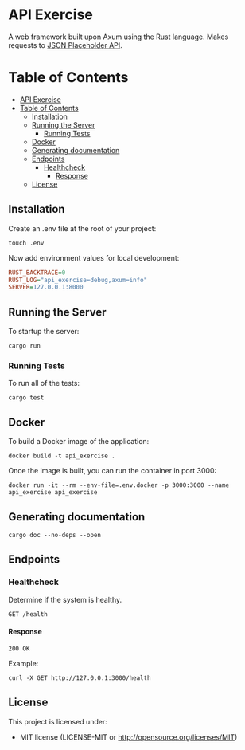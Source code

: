# API Exercise

A web framework built upon Axum using the Rust language.
Makes requests to [JSON Placeholder API](https://jsonplaceholder.typicode.com/).

# Table of Contents

- [API Exercise](#api-exercise)
- [Table of Contents](#table-of-contents)
  - [Installation](#installation)
  - [Running the Server](#running-the-server)
    - [Running Tests](#running-tests)
  - [Docker](#docker)
  - [Generating documentation](#generating-documentation)
  - [Endpoints](#endpoints)
    - [Healthcheck](#healthcheck)
      - [Response](#response)
  - [License](#license)

## Installation

Create an .env file at the root of your project:

```shell
touch .env
```

Now add environment values for local development:

```ini
RUST_BACKTRACE=0
RUST_LOG="api_exercise=debug,axum=info"
SERVER=127.0.0.1:8000
```

## Running the Server

To startup the server:

```shell
cargo run
```

### Running Tests

To run all of the tests:

```shell
cargo test
```

## Docker

To build a Docker image of the application:

```shell
docker build -t api_exercise .
```

Once the image is built, you can run the container in port 3000:

```shell
docker run -it --rm --env-file=.env.docker -p 3000:3000 --name api_exercise api_exercise
```

## Generating documentation

```shell
cargo doc --no-deps --open
```

## Endpoints

### Healthcheck

Determine if the system is healthy.

`GET /health`

#### Response

`200 OK`

Example:

```shell
curl -X GET http://127.0.0.1:3000/health
```

## License

This project is licensed under:

- MIT license (LICENSE-MIT or http://opensource.org/licenses/MIT)
